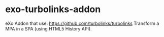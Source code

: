 # exo-turbolinks-addon
eXo Addon that use:
https://github.com/turbolinks/turbolinks
Transform a MPA in a SPA (using HTML5 History API).

